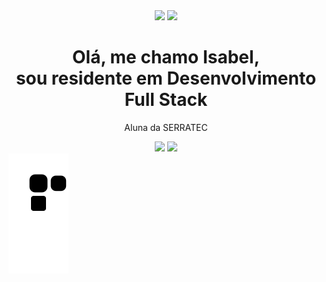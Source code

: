 <div align="center">
  <img src="https://github-readme-stats.vercel.app/api?username=isabeels&hide=stars&show_icons=true&theme=radical" 
       height="140px;" />
   <img src="https://github-readme-stats.vercel.app/api/top-langs/?username=isabeels&theme=radical&layout=compact" height="140px;" />
</div>

<div align="center">
  <h1> Olá, me chamo Isabel,<br> sou residente em Desenvolvimento Full Stack </h1>
  <p> Aluna da SERRATEC</p>
</div>

<div align="center">
<img src="https://cdn.jsdelivr.net/gh/devicons/devicon/icons/postgresql/postgresql-original-wordmark.svg" height="40px;" />
<img src="https://cdn.jsdelivr.net/gh/devicons/devicon/icons/java/java-original-wordmark.svg" height="40px;"/>
        
</div>    

<img src="https://github.com/isabeels/isabeels/blob/output/github-contribution-grid-snake.svg"/>
          
          

